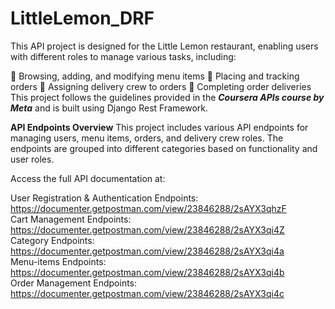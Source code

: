 # LittleLemon_DRF
This API project is designed for the Little Lemon restaurant, enabling users with different roles to manage various tasks, including:

📌 Browsing, adding, and modifying menu items
📌 Placing and tracking orders
📌 Assigning delivery crew to orders
📌 Completing order deliveries
This project follows the guidelines provided in the **_Coursera APIs course by Meta_** and is built using Django Rest Framework.


**API Endpoints Overview**
This project includes various API endpoints for managing users, menu items, orders, and delivery crew roles. The endpoints are grouped into different categories based on functionality and user roles.

Access the full API documentation at:

User Registration & Authentication Endpoints: https://documenter.getpostman.com/view/23846288/2sAYX3qhzF <br/>
Cart Management Endpoints: https://documenter.getpostman.com/view/23846288/2sAYX3qi4Z <br/>
Category Endpoints: https://documenter.getpostman.com/view/23846288/2sAYX3qi4a <br/>
Menu-items Endpoints: https://documenter.getpostman.com/view/23846288/2sAYX3qi4b <br/>
Order Management Endpoints: https://documenter.getpostman.com/view/23846288/2sAYX3qi4c <br/>



